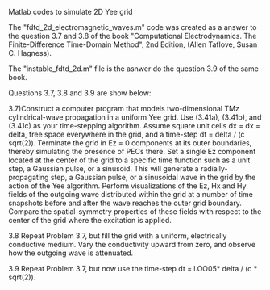 Matlab codes to simulate 2D Yee grid

The "fdtd_2d_electromagnetic_waves.m" code was created as a answer to the question 3.7 and 3.8 of the book "Computational Electrodynamics. The Finite-Difference Time-Domain Method", 2nd Edition, (Allen Taflove, Susan C. Hagness). 

The "instable_fdtd_2d.m" file is the asnwer do the question 3.9 of the same book.

Questions 3.7, 3.8 and 3.9 are show below:

3.7)Construct a computer program that models two-dimensional TMz cylindrical-wave propagation in a uniform Yee grid. Use (3.41a), (3.41b), and (3.41c) as your time-stepping algorithm. Assume square unit cells dx = dx = delta, free space everywhere in the grid, and a time-step dt = delta / (c sqrt(2)). Terminate the grid in Ez = 0 components at its outer boundaries, thereby simulating the presence of PECs there. Set a single Ez component located at the center of the grid to a specific time function such as a unit step, a Gaussian pulse, or a sinusoid. This will generate a radially-propagating step, a Gaussian pulse, or a sinusoidal wave in the grid by the action of the Yee algorithm. Perform visualizations of the Ez, Hx and Hy fields of the outgoing wave distributed within the grid at a number of time snapshots before and after the wave reaches the outer grid boundary. Compare the spatial-symmetry properties of these fields with respect to the center of the grid where the excitation is applied.


3.8 Repeat Problem 3.7, but fill the grid with a uniform, electrically conductive medium. Vary the conductivity upward from zero, and observe how the outgoing wave is attenuated.

3.9 Repeat Problem 3.7, but now use the time-step dt = l.OO05* delta / (c * sqrt(2)).

